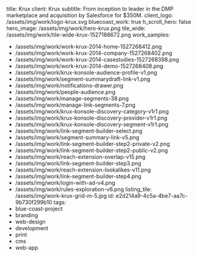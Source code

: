 title: Krux
client: Krux
subtitle: From inception to leader in the DMP marketplace and acquisition by Salesforce for $350M.
client_logo: /assets/img/work/logo-krux.svg
bluecoast_work: true
h_scroll_hero: false
hero_image: /assets/img/work/hero-krux.png
tile_wide: /assets/img/work/tile-wide-krux-1527188672.png
work_samples:
  - /assets/img/work/work-krux-2014-home-1527268412.png
  - /assets/img/work/work-krux-2014-company-1527268402.png
  - /assets/img/work/work-krux-2014-casestudies-1527268398.png
  - /assets/img/work/work-krux-2014-demo-1527268408.png
  - /assets/img/work/krux-konsole-audience-profile-v1.png
  - /assets/img/work/segment-summarydraft-link-v1.png
  - /assets/img/work/notifications-drawer.png
  - /assets/img/work/people-audience.png
  - /assets/img/work/manage-segments-38.png
  - /assets/img/work/manage-link-segments-7.png
  - /assets/img/work/krux-konsole-discovery-category-v1r1.png
  - /assets/img/work/krux-konsole-discovery-provider-v1r1.png
  - /assets/img/work/krux-konsole-discovery-segment-v1r1.png
  - /assets/img/work/link-segment-builder-select.png
  - /assets/img/work/segment-summary-link-v5.png
  - /assets/img/work/link-segment-builder-step2-private-v2.png
  - /assets/img/work/link-segment-builder-step2-public-v2.png
  - /assets/img/work/reach-extension-overlap-v15.png
  - /assets/img/work/link-segment-builder-step3.png
  - /assets/img/work/reach-extension-lookalikes-v11.png
  - /assets/img/work/link-segment-builder-step4.png
  - /assets/img/work/login-with-ad-v4.png
  - /assets/img/work/rules-exploration-v6.png
listing_tile: /assets/img/work-krux-grid-m-5.jpg
id: e2d214a9-4c5a-4be7-aa7c-9b730f299b10
tags:
  - blue-coast-project
  - branding
  - web-design
  - development
  - print
  - cms
  - web-app
